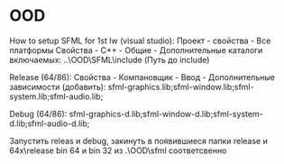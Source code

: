 # OOD

How to setup SFML for 1st lw (visual studio):
Проект - свойства -
Все платформы
Свойства - С++ - Общие - Дополнительные каталоги включаемых: ..\OOD\SFML\include (Путь до include)

Release (64/86):
Свойства - Компановщик - Ввод - Дополнительные зависимости (добавить):
sfml-graphics.lib;sfml-window.lib;sfml-system.lib;sfml-audio.lib;

Debug (64/86):
sfml-graphics-d.lib;sfml-window-d.lib;sfml-system-d.lib;sfml-audio-d.lib;

Запустить releas и debug, закинуть в появившиеся папки release и 64x\release bin 64 и bin 32 из .\OOD\sfml соответсвенно
